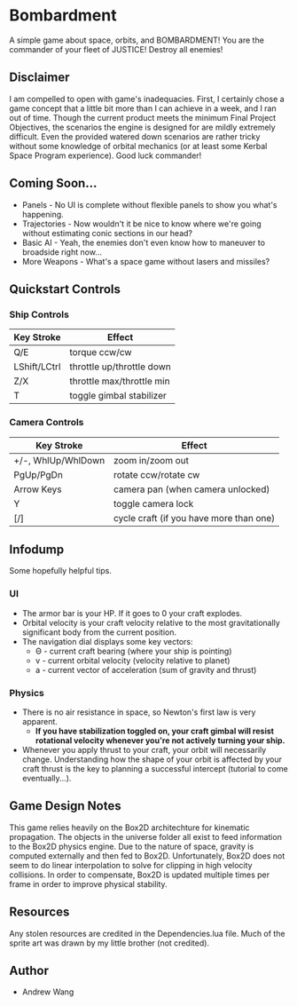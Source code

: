 # Bombardment
A simple game about space, orbits, and BOMBARDMENT! You are the commander of your fleet of JUSTICE! Destroy all enemies!

## Disclaimer
I am compelled to open with game's inadequacies. First, I certainly chose a game concept that a little bit more than I can achieve in a week, and I ran out of time. Though the current product meets the minimum Final Project Objectives, the scenarios the engine is designed for are mildly extremely difficult. Even the provided watered down scenarios are rather tricky without some knowledge of orbital mechanics (or at least some Kerbal Space Program experience). Good luck commander!

## Coming Soon...
* Panels - No UI is complete without flexible panels to show you what's happening.
* Trajectories - Now wouldn't it be nice to know where we're going without estimating conic sections in our head?
* Basic AI - Yeah, the enemies don't even know how to maneuver to broadside right now...
* More Weapons - What's a space game without lasers and missiles?

## Quickstart Controls
### Ship Controls
Key Stroke | Effect
-|-
Q/E | torque ccw/cw
LShift/LCtrl | throttle up/throttle down
Z/X | throttle max/throttle min
T | toggle gimbal stabilizer
### Camera Controls
Key Stroke | Effect
-|-
+/-, WhlUp/WhlDown | zoom in/zoom out
PgUp/PgDn | rotate ccw/rotate cw
Arrow Keys | camera pan (when camera unlocked)
Y | toggle camera lock
[/] | cycle craft (if you have more than one)

## Infodump
Some hopefully helpful tips.

### UI
* The armor bar is your HP. If it goes to 0 your craft explodes.
* Orbital velocity is your craft velocity relative to the most gravitationally significant body from the current position.
* The navigation dial displays some key vectors:
  * Θ - current craft bearing (where your ship is pointing)
  * v - current orbital velocity (velocity relative to planet)
  * a - current vector of acceleration (sum of gravity and thrust)

### Physics
* There is no air resistance in space, so Newton's first law is very apparent.
  * __If you have stabilization toggled on, your craft gimbal will resist rotational velocity whenever you're not actively turning your ship.__
* Whenever you apply thrust to your craft, your orbit will necessarily change. Understanding how the shape of your orbit is affected by your craft thrust is the key to planning a successful intercept (tutorial to come eventually...).

## Game Design Notes
This game relies heavily on the Box2D architechture for kinematic propagation. The objects in the universe folder all exist to feed information to the Box2D physics engine. Due to the nature of space, gravity is computed externally and then fed to Box2D. Unfortunately, Box2D does not seem to do linear interpolation to solve for clipping in high velocity collisions. In order to compensate, Box2D is updated multiple times per frame in order to improve physical stability.

## Resources
Any stolen resources are credited in the Dependencies.lua file. Much of the sprite art was drawn by my little brother (not credited).

## Author
* Andrew Wang
